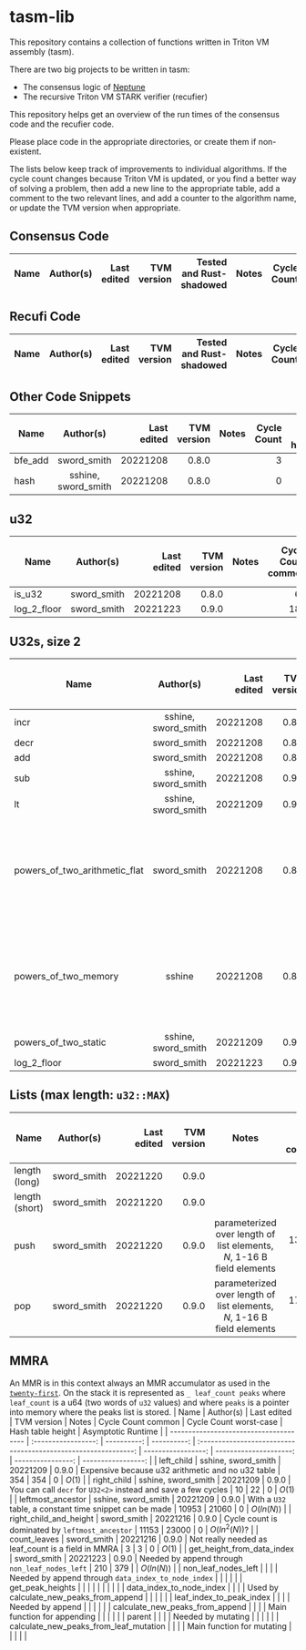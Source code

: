 # tasm-lib

This repository contains a collection of functions written in Triton VM assembly (tasm).

There are two big projects to be written in tasm:
 - The consensus logic of [Neptune](https://neptune.cash/)
 - The recursive Triton VM STARK verifier (recufier)

This repository helps get an overview of the run times of the consensus code and the recufier code.

Please place code in the appropriate directories, or create them if non-existent.

The lists below keep track of improvements to individual algorithms. If the
cycle count changes because Triton VM is updated, or you find a better way of
solving a problem, then add a new line to the appropriate table, add a comment
to the two relevant lines, and add a counter to the algorithm name, or update
the TVM version when appropriate.

## Consensus Code
| Name | Author(s) | Last edited | TVM version | Tested and Rust-shadowed | Notes | Cycle Count | Asymptotic Runtime |
| ---- | :-------: | ----------: | ----------: | -----------------------: | :---: | ----------: | -----------------: |

## Recufi Code
| Name | Author(s) | Last edited | TVM version | Tested and Rust-shadowed | Notes | Cycle Count | Asymptotic Runtime |
| ---- | :-------: | ----------: | ----------: | -----------------------: | :---: | ----------: | -----------------: |

## Other Code Snippets
| Name    |      Author(s)      | Last edited | TVM version | Notes | Cycle Count | Hash table height | Asymptotic Runtime |
| ------- | :-----------------: | ----------: | ----------: | :---: | ----------: | ----------------: | -----------------: |
| bfe_add |     sword_smith     |    20221208 |       0.8.0 |       |           3 |                 0 |                    |
| hash    | sshine, sword_smith |    20221208 |       0.8.0 |       |           0 |                 9 |                    |

## u32
| Name        |  Author(s)  | Last edited | TVM version | Notes | Cycle Count common | Cycle Count worst-case | Hash table height | Asymptotic Runtime |
| ----------- | :---------: | ----------: | ----------: | :---: | -----------------: | ---------------------: | ----------------: | -----------------: |
| is_u32      | sword_smith |    20221208 |       0.8.0 |       |                 68 |                     68 |                 0 |                    |
| log_2_floor | sword_smith |    20221223 |       0.9.0 |       |                180 |                    354 |                 0 |             $O(N)$ |

## U32s, size 2
| Name                          |      Author(s)      | Last edited | TVM version |                                   Notes                                   | Cycle Count common | Cycle Count worst-case | Hash table height | Asymptotic Runtime |
| ----------------------------- | :-----------------: | ----------: | ----------: | :-----------------------------------------------------------------------: | -----------------: | ---------------------: | ----------------: | -----------------: |
| incr                          | sshine, sword_smith |    20221208 |       0.8.0 |                                                                           |                  8 |                     20 |                 0 |             $O(1)$ |
| decr                          |     sword_smith     |    20221208 |       0.8.0 |                                                                           |                  8 |                     20 |                 0 |             $O(1)$ |
| add                           |     sword_smith     |    20221208 |       0.8.0 |                                                                           |                150 |                    158 |                 0 |             $O(1)$ |
| sub                           | sshine, sword_smith |    20221208 |       0.9.0 |                                                                           |                 84 |                     92 |                 0 |             $O(1)$ |
| lt                            | sshine, sword_smith |    20221209 |       0.9.0 |                                                                           |                154 |                    311 |                 0 |             $O(1)$ |
| powers_of_two_arithmetic_flat |     sword_smith     |    20221208 |       0.8.0 | Adds 17 to cycle count for each increment of the exponent. Range: 11-1090 |                563 |                   1090 |                 0 |             $O(N)$ |
| powers_of_two_memory          |       sshine        |    20221208 |       0.8.0 |    Memory unsafe (assumes bounded input), exp >= 32 => +3 cycle count     |         12 (+ 165) |             15 (+ 165) |                 0 |             $O(1)$ |
| powers_of_two_static          | sshine, sword_smith |    20221209 |       0.9.0 |                                                                           |                264 |                    264 |                 0 |             $O(1)$ |
| log_2_floor                   |     sword_smith     |    20221223 |       0.9.0 |                                                                           |                193 |                    369 |                 0 |         $O(ln(N))$ |

## Lists (max length: `u32::MAX`)
| Name           |  Author(s)  | Last edited | TVM version |                                 Notes                                  | Cycle Count common | Cycle Count worst-case | Hash table height | Asymptotic Runtime |
| -------------- | :---------: | ----------: | ----------: | :--------------------------------------------------------------------: | -----------------: | ---------------------: | ----------------: | -----------------: |
| length (long)  | sword_smith |    20221220 |       0.9.0 |                                                                        |                  6 |                      6 |                 0 |             $O(1)$ |
| length (short) | sword_smith |    20221220 |       0.9.0 |                                                                        |                  4 |                      4 |                 0 |             $O(1)$ |
| push           | sword_smith |    20221220 |       0.9.0 | parameterized over length of list elements, $N$, 1-16 B field elements |    13 + $5\cdot N$ |               13 + $N$ |                 0 |             $O(1)$ |
| pop            | sword_smith |    20221220 |       0.9.0 | parameterized over length of list elements, $N$, 1-16 B field elements |    17 + $5\cdot N$ |               13 + $N$ |                 0 |             $O(1)$ |

## MMRA
An MMR is in this context always an MMR accumulator as used in the [`twenty-first`](https://github.com/Neptune-Crypto/twenty-first/blob/master/twenty-first/src/util_types/mmr/mmr_accumulator.rs). On the stack it is represented as `_ leaf_count peaks` where `leaf_count` is a u64 (two words of `u32` values) and where `peaks` is a pointer into memory where the peaks list is stored.
| Name                                   |      Author(s)      | Last edited | TVM version |                             Notes                              | Cycle Count common | Cycle Count worst-case | Hash table height | Asymptotic Runtime |
| -------------------------------------- | :-----------------: | ----------: | ----------: | :------------------------------------------------------------: | -----------------: | ---------------------: | ----------------: | -----------------: |
| left_child                             | sshine, sword_smith |    20221209 |       0.9.0 |       Expensive because u32 arithmetic and no u32 table        |                354 |                    354 |                 0 |             $O(1)$ |
| right_child                            | sshine, sword_smith |    20221209 |       0.9.0 | You can call `decr` for `U32<2>` instead and save a few cycles |                 10 |                     22 |                 0 |             $O(1)$ |
| leftmost_ancestor                      | sshine, sword_smith |    20221209 |       0.9.0 |    With a `U32` table, a constant time snippet can be made     |              10953 |                  21060 |                 0 |         $O(ln(N))$ |
| right_child_and_height                 |     sword_smith     |    20221216 |       0.9.0 |        Cycle count is dominated by `leftmost_ancestor`         |              11153 |                  23000 |                 0 |      $O(ln^2(N))$? |
| count_leaves                           |     sword_smith     |    20221216 |       0.9.0 |       Not really needed as leaf_count is a field in MMRA       |                  3 |                      3 |                 0 |             $O(1)$ |
| get_height_from_data_index             |     sword_smith     |    20221223 |       0.9.0 |         Needed by append through `non_leaf_nodes_left`         |                210 |                    379 |                   |         $O(ln(N))$ |
| non_leaf_nodes_left                    |                     |             |             |      Needed by append through `data_index_to_node_index`       |                    |                        |                   |                    |
| get_peak_heights                       |                     |             |             |                                                                |                    |                        |                   |                    |
| data_index_to_node_index               |                     |             |             |            Used by calculate_new_peaks_from_append             |                    |                        |                   |                    |
| leaf_index_to_peak_index               |                     |             |             |                        Needed by append                        |                    |                        |                   |                    |
| calculate_new_peaks_from_append        |                     |             |             |                  Main function for appending                   |                    |                        |                   |                    |
| parent                                 |                     |             |             |                       Needed by mutating                       |                    |                        |                   |                    |
| calculate_new_peaks_from_leaf_mutation |                     |             |             |                   Main function for mutating                   |                    |                        |                   |                    |
